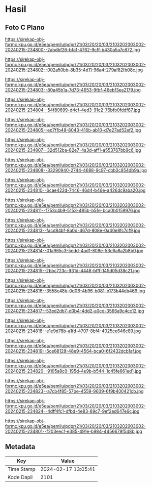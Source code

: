 # Hasil

## Foto C Plano

https://sirekap-obj-formc.kpu.go.id/e5ea/pemilu/pdpr/21/03/20/20/03/2103202003002-20240215-234800--2abdbf26-bfa1-4762-9cff-b430a5a7c672.jpg

https://sirekap-obj-formc.kpu.go.id/e5ea/pemilu/pdpr/21/03/20/20/03/2103202003002-20240215-234802--002a50bb-8b35-4d11-96a4-279af82fb08c.jpg

https://sirekap-obj-formc.kpu.go.id/e5ea/pemilu/pdpr/21/03/20/20/03/2103202003002-20240215-234803--80a45b1a-7d73-4953-9fbf-46ebf3ea2179.jpg

https://sirekap-obj-formc.kpu.go.id/e5ea/pemilu/pdpr/21/03/20/20/03/2103202003002-20240215-234804--54f80699-d4cf-4ed3-91c2-76bfb0fddf87.jpg

https://sirekap-obj-formc.kpu.go.id/e5ea/pemilu/pdpr/21/03/20/20/03/2103202003002-20240215-234805--ed7f1b48-8043-416b-ab10-d7e27ad52ef2.jpg

https://sirekap-obj-formc.kpu.go.id/e5ea/pemilu/pdpr/21/03/20/20/03/2103202003002-20240215-234807--32d512ba-82e7-4a3d-aff1-a553767bb9c6.jpg

https://sirekap-obj-formc.kpu.go.id/e5ea/pemilu/pdpr/21/03/20/20/03/2103202003002-20240215-234808--33290940-2744-4688-9c97-cbb3c954db9a.jpg

https://sirekap-obj-formc.kpu.go.id/e5ea/pemilu/pdpr/21/03/20/20/03/2103202003002-20240215-234810--6cae422d-7446-46d4-b46e-a426dc9aba20.jpg

https://sirekap-obj-formc.kpu.go.id/e5ea/pemilu/pdpr/21/03/20/20/03/2103202003002-20240215-234811--f753c4b9-5153-485b-b51e-bca0b0159976.jpg

https://sirekap-obj-formc.kpu.go.id/e5ea/pemilu/pdpr/21/03/20/20/03/2103202003002-20240215-234813--facd84bf-8a0d-467d-808e-0a40e8fc7cf9.jpg

https://sirekap-obj-formc.kpu.go.id/e5ea/pemilu/pdpr/21/03/20/20/03/2103202003002-20240215-234814--01a965c3-5edd-4ad1-808e-53c6a8a2b8b0.jpg

https://sirekap-obj-formc.kpu.go.id/e5ea/pemilu/pdpr/21/03/20/20/03/2103202003002-20240215-234815--2bbc723c-931d-4448-bfff-145d05d38c21.jpg

https://sirekap-obj-formc.kpu.go.id/e5ea/pemilu/pdpr/21/03/20/20/03/2103202003002-20240215-234816--3558c48b-0d06-4b96-b081-b173b44db469.jpg

https://sirekap-obj-formc.kpu.go.id/e5ea/pemilu/pdpr/21/03/20/20/03/2103202003002-20240215-234817--53ed2db7-d0b4-4dd2-a0cd-3566a9c4cc12.jpg

https://sirekap-obj-formc.kpu.go.id/e5ea/pemilu/pdpr/21/03/20/20/03/2103202003002-20240215-234818--e1e9d78b-a1fd-4707-8bf4-4025ce646c89.jpg

https://sirekap-obj-formc.kpu.go.id/e5ea/pemilu/pdpr/21/03/20/20/03/2103202003002-20240215-234819--5ce68128-48e9-4564-bca0-6f2432dcb1af.jpg

https://sirekap-obj-formc.kpu.go.id/e5ea/pemilu/pdpr/21/03/20/20/03/2103202003002-20240215-234820--9105a8c0-195d-4e9b-b544-1c45fe661ed1.jpg

https://sirekap-obj-formc.kpu.go.id/e5ea/pemilu/pdpr/21/03/20/20/03/2103202003002-20240215-234823--a7cb4f85-57be-4559-9609-6f9b400421cb.jpg

https://sirekap-obj-formc.kpu.go.id/e5ea/pemilu/pdpr/21/03/20/20/03/2103202003002-20240215-234824--4dff4fc1-dfbd-4e83-89c7-9ef2ad647e6c.jpg

https://sirekap-obj-formc.kpu.go.id/e5ea/pemilu/pdpr/21/03/20/20/03/2103202003002-20240215-234801--f203eecf-e385-491e-b984-4456679f548b.jpg


## Metadata

| Key        | Value               |
| ---------- | ------------------- |
| Time Stamp | 2024-02-17 13:05:41 |
| Kode Dapil | 2101                |




